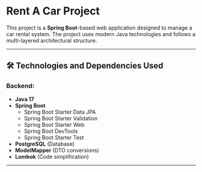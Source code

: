 # Rent A Car Project

This project is a **Spring Boot**-based web application designed to manage a car rental system. The project uses modern Java technologies and follows a multi-layered architectural structure.

---

## 🛠️ Technologies and Dependencies Used

### Backend:
- **Java 17**
- **Spring Boot**
  - Spring Boot Starter Data JPA
  - Spring Boot Starter Validation
  - Spring Boot Starter Web
  - Spring Boot DevTools
  - Spring Boot Starter Test
- **PostgreSQL** (Database)
- **ModelMapper** (DTO conversions)
- **Lombok** (Code simplification)

---
